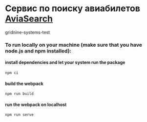 # Сервис по поиску авиабилетов [AviaSearch](https://avia-search-five.vercel.app/)

gridnine-systems-test

### To run locally on your machine (make sure that you have node.js and npm installed):
#### install dependencies and let your system run the package
`npm ci`
#### build the webpack
`npm run build`
#### run the webpack on localhost
`npm run serve`
